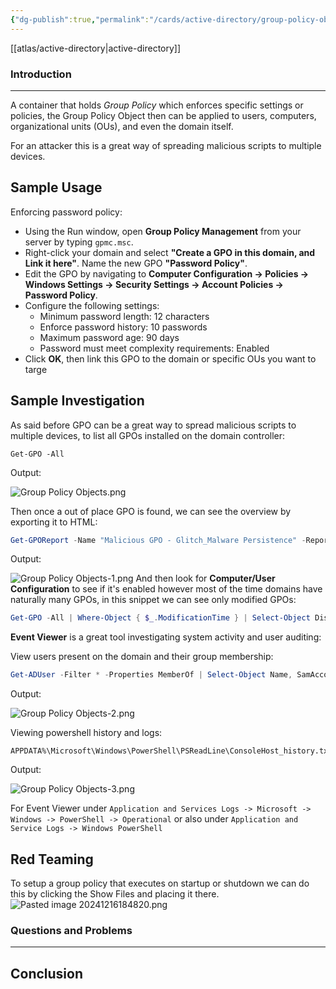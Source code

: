 ```yaml
---
{"dg-publish":true,"permalink":"/cards/active-directory/group-policy-objects/","tags":["windows/ad"]}
---
```


[[atlas/active-directory\|active-directory]]
### Introduction 
---
A container that holds _Group Policy_ which enforces specific settings or policies, the Group Policy Object then can be applied to users, computers, organizational units (OUs), and even the domain itself.

For an attacker this is a great way of spreading malicious scripts to multiple devices.
## Sample Usage
Enforcing password policy:

- Using the Run window, open **Group Policy Management** from your server by typing `gpmc.msc`.
- Right-click your domain and select **"Create a GPO in this domain, and Link it here"**. Name the new GPO **"Password Policy"**.
- Edit the GPO by navigating to **Computer Configuration -> Policies -> Windows Settings -> Security Settings -> Account Policies -> Password Policy**.
- Configure the following settings:
    - Minimum password length: 12 characters
    - Enforce password history: 10 passwords
    - Maximum password age: 90 days
    - Password must meet complexity requirements: Enabled
- Click **OK**, then link this GPO to the domain or specific OUs you want to targe
## Sample Investigation

As said before GPO can be a great way to spread malicious scripts to multiple devices, to list all GPOs installed on the domain controller:

```
Get-GPO -All
```

Output:

![Group Policy Objects.png](/img/user/cards/active-directory/images/Group%20Policy%20Objects.png)

Then once a out of place GPO is found, we can see the overview by exporting it to HTML:

```powershell
Get-GPOReport -Name "Malicious GPO - Glitch_Malware Persistence" -ReportType HTML -Path ".\set.html"
```

Output:

![Group Policy Objects-1.png](/img/user/cards/active-directory/images/Group%20Policy%20Objects-1.png)
And then look for **Computer/User Configuration** to see if it's enabled however most of the time domains have naturally many GPOs, in this snippet we can see only modified GPOs:

```powershell
Get-GPO -All | Where-Object { $_.ModificationTime } | Select-Object DisplayName, ModificationTime
```

**Event Viewer** is a great tool investigating system activity and user auditing:

View users present on the domain and their group membership:

```powershell
Get-ADUser -Filter * -Properties MemberOf | Select-Object Name, SamAccountName, @{Name="Groups";Expression={$_.MemberOf}}
```

Output:

![Group Policy Objects-2.png](/img/user/cards/active-directory/images/Group%20Policy%20Objects-2.png)

Viewing powershell history and logs:

```
APPDATA%\Microsoft\Windows\PowerShell\PSReadLine\ConsoleHost_history.txt
```

Output:

![Group Policy Objects-3.png](/img/user/cards/active-directory/images/Group%20Policy%20Objects-3.png)

For Event Viewer under `Application and Services Logs -> Microsoft -> Windows -> PowerShell -> Operational` or also under `Application and Service Logs -> Windows PowerShell`

## Red Teaming

To setup a group policy that executes on startup or shutdown we can do this by clicking the Show Files and placing it there.
![Pasted image 20241216184820.png](/img/user/cards/active-directory/images/Pasted%20image%2020241216184820.png)



### Questions and Problems
---
## Conclusion


